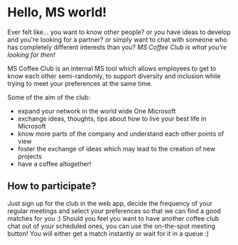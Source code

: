 # Hello, MS world!
Ever felt like... you want to know other people? or you have ideas to develop and you're looking for a partner? or simply want to chat with someone who has completely different interests than you? *MS Coffee Club is what you're looking for then!*

MS Coffee Club is an internal MS tool which allows employees to get to know each other semi-randomly, to support diversity and inclusion while trying to meet your preferences at the same time.

Some of the aim of the club:

* expand your network in the world wide One Microsoft
* exchange ideas, thoughts, tips about how to live your best life in Microsoft
* know more parts of the company and understand each other points of view
* foster the exchange of ideas which may lead to the creation of new projects
* have a coffee altogether!

## How to participate?
Just sign up for the club in the web app, decide the frequency of your regular meetings and select your preferences so that we can find a good matches for you :)
Should you feel you want to have another coffee club chat out of your scheduled ones, you can use the on-the-spot meeting button! You will either get a match instantly or wait for it in a queue :)
